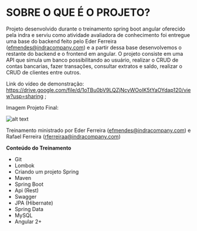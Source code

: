 **SOBRE O QUE É O PROJETO?**
========================================================================
Projeto desenvolvido durante o treinamento spring boot angular oferecido pela indra e serviu como atividade avaliadora de conhecimento foi entregue uma base do backend feito pelo Eder Ferreira (efmendes@indracompany.com) e a partir dessa base desenvolvemos o restante do backend e o frontend em angular.
O projeto consiste em uma API que simula um banco possibilitando ao usuário, realizar o CRUD de contas bancarias, fazer transações, consultar extratos e saldo, realizar o CRUD de clientes entre outros. 

Link do vídeo de demonstração: https://drive.google.com/file/d/1oTBu0bV9LQZjNcyWOoIK5tYaOYdap120/view?usp=sharing ;

Imagem Projeto Final: 

![alt text](https://repository-images.githubusercontent.com/417950425/bed0c200-6a52-4d1f-a74a-7dca97c60b81)

Treinamento ministrado por Eder Ferreira (efmendes@indracompany.com) e Rafael Ferreira (rferreiraa@indracompany.com)

**Conteúdo do Treinamento**

- Git
- Lombok 
- Criando um projeto Spring 
- Maven 
- Spring Boot 
- Api (Rest)
- Swagger 
- JPA (Hibernate) 
- Spring Data 
- MySQL
- Angular 2+

